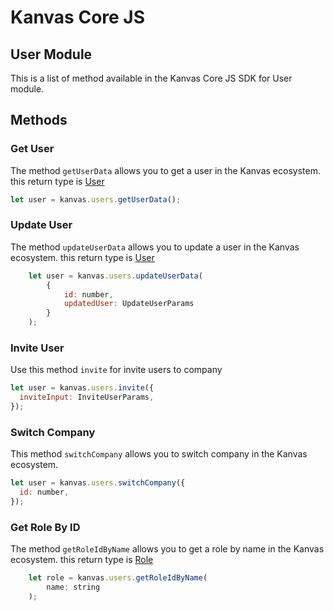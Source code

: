 # Kanvas Core JS

## User Module

This is a list of method available in the Kanvas Core JS SDK for User module.

## Methods

###

### Get User

The method `getUserData` allows you to get a user in the Kanvas ecosystem. this return type is [User](/types##UserData)

```js
let user = kanvas.users.getUserData();
```

### Update User

The method `updateUserData` allows you to update a user in the Kanvas ecosystem. this return type is [User](/types##UserData)

```js
    let user = kanvas.users.updateUserData(
        {
            id: number,
            updatedUser: UpdateUserParams
        }
    );
```

### Invite User

Use this method `invite` for invite users to company

```js
let user = kanvas.users.invite({
  inviteInput: InviteUserParams,
});
```

### Switch Company
This method `switchCompany` allows you to switch company in the Kanvas ecosystem.
```js   
let user = kanvas.users.switchCompany({
  id: number,
});
```


### Get Role By ID

The method `getRoleIdByName` allows you to get a role by name in the Kanvas ecosystem. this return type is [Role](/types##RoleData)

```js
    let role = kanvas.users.getRoleIdByName(
        name: string
    );
```
